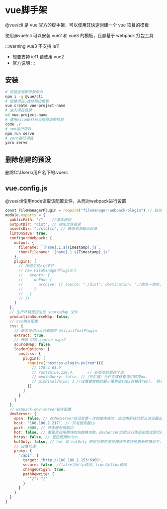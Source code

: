 # vue脚手架

@vue/cli 是 vue 官方的脚手架，可以使用其快速创建一个 vue 项目的模板

使用@vue/cli 可以安装 vue2 和 vue3 的模板，且都基于 webpack 打包工具

:::warning vue3 不支持 ie11

- 想要支持 ie11 请使用 vue2
- [官方说明](https://github.com/vuejs/rfcs/blob/master/active-rfcs/0038-vue3-ie11-support.md)
  :::

## 安装

```bash
# 安装全局脚手架命令
npm i -g @vue/cli
# 创建项目,选择相应模板
vue create vue-project-name
# 进入项目目录
cd vue-project-name
# 使用vscode打开当前目录的项目
code ./
# npm运行项目
npm run serve
# yarn运行项目
yarn serve
```

## 删除创建的预设

删除C:\Users\用户名下的.vuerc

## vue.config.js

@vue/cli使用node读取该配置文件，从而对webpack进行设置

```js
const FileManagerPlugin = require("filemanager-webpack-plugin") // 自动压缩文件
module.exports = {
  publicPath: "/",   //基本路径
  outputDir: "dist", // 输出文件目录
  assetsDir: "./static", // 静态资源输出目录
  lintOnSave: true,
  configureWebpack: {
    output: {
      filename: `[name].1.${Timestamp}.js`,
      chunkFilename: `[name].1.${Timestamp}.js`
    },
    plugins: [
      // 压缩生成zip文件
      // new FileManagerPlugin({
      //   events: {
      //     onEnd: {
      //       archive: [{ source: "./dist", destination: "./南京一体机.zip" }]
      //     }
      //   }
      // })
    ]
  },
  // 生产环境是否生成 sourceMap 文件
  productionSourceMap: false,
  // css相关配置
  css: {
    // 是否使用css分离插件 ExtractTextPlugin
    extract: true,
    // 开启 CSS source maps?
    sourceMap: false,
    loaderOptions: {
      postcss: {
        plugins: [
          require("postcss-plugin-px2rem")({
            // 128.4 63.9
            // rootValue:128.4,      // 新版本的是这个值
            // mediaQuery: false, //（布尔值）允许在媒体查询中转换px。
            // minPixelValue: 3 //设置要替换的最小像素值(3px会被转rem)。 默认 0
          })
        ]
      }
    }
  },
  // webpack-dev-server相关配置
  devServer: {
    open: false, // 在devServer启动且第一次构建完成时，自动用系统的默认浏览器去打开项目
    host: "100.100.2.217", // 开发服务器ip
    port: 8080, // 开发服务器端口
    hot: false, // 置是否启用模块的热替换功能，devServer的默认行为是在发现源代码被变更后，通过自动刷新整个页面来做到事实预览，开启hot后，将在不刷新整个页面的情况下通过新模块替换老模块来做到实时预览
    https: false, // 是否使用https
    hotOnly: false, // hot 和 hotOnly 的区别是在某些模块不支持热更新的情况下，前者会自动刷新页面，后者不会刷新页面，而是在控制台输出热更新失败
    // 设置代理
    proxy: {
      "/api": {
        target: "http://100.100.2.153:6969",
        secure: false, //false为http访问，true为https访问
        changeOrigin: true,
        pathRewrite: {
          "^/": "/" 
        }
      }
    }
  }
}
```
